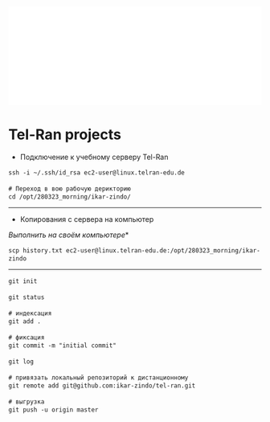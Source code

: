 ![tel-ran logo](https://github.com/ikar-zindo/tel-ran/blob/master/img/tel-ran-logo.svg?raw=true)

# Tel-Ran projects

- Подключение к учебному серверу Tel-Ran

```
ssh -i ~/.ssh/id_rsa ec2-user@linux.telran-edu.de

# Переход в вою рабочую дерикторию
cd /opt/280323_morning/ikar-zindo/
```

---

- Копирования с сервера на компьютер

*Выполнить на своём компьютере**

```
scp history.txt ec2-user@linux.telran-edu.de:/opt/280323_morning/ikar-zindo
```

---

```
git init

git status

# индексация
git add .

# фиксация
git commit -m "initial commit"

git log

# привязать локальный репозиторий к дистанционному
git remote add git@github.com:ikar-zindo/tel-ran.git

# выгрузка
git push -u origin master
```
